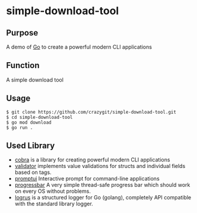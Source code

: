 # simple-download-tool

## Purpose

A demo of [Go](https://go.dev/) to create a powerful modern CLI applications

## Function

A simple download tool

## Usage

```shell
$ git clone https://github.com/crazygit/simple-download-tool.git
$ cd simple-download-tool
$ go mod download
$ go run .
```

## Used Library

- [cobra](https://github.com/spf13/cobra) is a library for creating powerful modern CLI applications
- [validator](https://github.com/go-playground/validator/) implements value validations for structs and individual
  fields based on tags.
- [promptui](https://github.com/manifoldco/promptui) Interactive prompt for command-line applications
- [progressbar](https://github.com/schollz/progressbar/) A very simple thread-safe progress bar which should work on
  every OS without problems.
- [logrus](https://github.com/sirupsen/logrus) is a structured logger for Go (golang), completely API compatible with
  the standard library logger.

